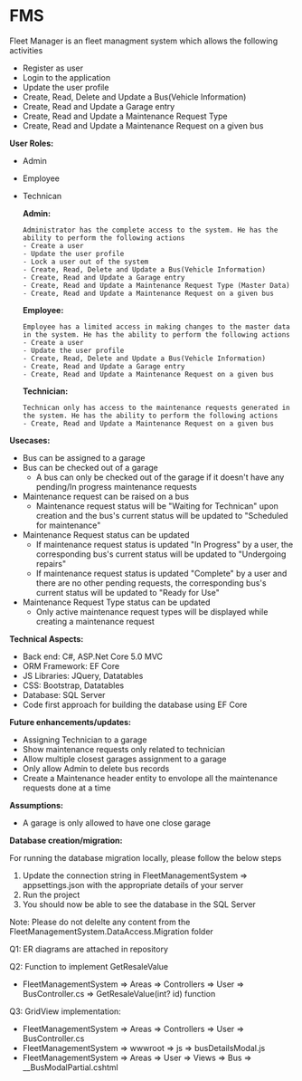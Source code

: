 # FMS

Fleet Manager is an fleet managment system which allows the following activities

- Register as user
- Login to the application
- Update the user profile
- Create, Read, Delete and Update a Bus(Vehicle Information)
- Create, Read and Update a Garage entry
- Create, Read and Update a Maintenance Request Type
- Create, Read and Update a Maintenance Request on a given bus


**User Roles:**

- Admin
- Employee
- Technican


    **Admin:**

      Administrator has the complete access to the system. He has the ability to perform the following actions 
      - Create a user
      - Update the user profile
      - Lock a user out of the system
      - Create, Read, Delete and Update a Bus(Vehicle Information)
      - Create, Read and Update a Garage entry
      - Create, Read and Update a Maintenance Request Type (Master Data)
      - Create, Read and Update a Maintenance Request on a given bus


    **Employee:**

      Employee has a limited access in making changes to the master data in the system. He has the ability to perform the following actions 
      - Create a user
      - Update the user profile
      - Create, Read, Delete and Update a Bus(Vehicle Information)
      - Create, Read and Update a Garage entry
      - Create, Read and Update a Maintenance Request on a given bus


    **Technician:**

      Technican only has access to the maintenance requests generated in the system. He has the ability to perform the following actions 
      - Create, Read and Update a Maintenance Request on a given bus


**Usecases:**

- Bus can be assigned to a garage
- Bus can be checked out of a garage
    - A bus can only be checked out of the garage if it doesn't have any pending/In progress maintenance requests
- Maintenance request can be raised on a bus
    - Maintenance request status will be "Waiting for Technican" upon creation and the bus's current status will be updated to "Scheduled for maintenance"
- Maintenance Request status can be updated
    - If maintenance request status is updated "In Progress" by a user, the corresponding bus's current status will be updated to "Undergoing repairs"
    - If maintenance request status is updated "Complete" by a user and there are no other pending requests, the corresponding bus's current status will be updated to "Ready for       Use"
- Maintenance Request Type status can be updated
    - Only active maintenance request types will be displayed while creating a maintenance request


**Technical Aspects:**

- Back end: C#, ASP.Net Core 5.0 MVC
- ORM Framework: EF Core 
- JS Libraries: JQuery, Datatables 
- CSS: Bootstrap, Datatables 
- Database: SQL Server
- Code first approach for building the database using EF Core


**Future enhancements/updates:**

- Assigning Technician to a garage
- Show maintenance requests only related to technician
- Allow multiple closest garages assignment to a garage
- Only allow Admin to delete bus records
- Create a Maintenance header entity to envolope all the maintenance requests done at a time 


**Assumptions:**

- A garage is only allowed to have one close garage


**Database creation/migration:**

For running the database migration locally, please follow the below steps

1. Update the connection string in FleetManagementSystem => appsettings.json with the appropriate details of your server
2. Run the project
3. You should now be able to see the database in the SQL Server

Note:
Please do not delelte any content from the FleetManagementSystem.DataAccess.Migration folder


Q1: ER diagrams are attached in repository

Q2: Function to implement GetResaleValue
   - FleetManagementSystem => Areas => Controllers => User => BusController.cs => GetResaleValue(int? id) function

Q3: GridView implementation:
   - FleetManagementSystem => Areas => Controllers => User => BusController.cs
   - FleetManagementSystem => wwwroot => js => busDetailsModal.js
   - FleetManagementSystem => Areas => User => Views => Bus => __BusModalPartial.cshtml   
